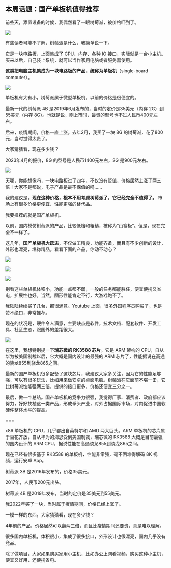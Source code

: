 ## 本周话题：国产单板机值得推荐

前些天，添置设备的时候，我偶然看了一眼树莓派，被价格吓到了。

![](https://cdn.beekka.com/blogimg/asset/202304/bg2023041907.webp)

有些读者可能不了解，树莓派是什么，我简单说一下。

它是一块电路板，上面集成了 CPU、内存、各种 IO 接口，实际就是一台小主机。买来以后，自己装上系统，就可以当作家用电脑或者服务器使用。

**这类把电脑主机集成为一块电路板的产品，统称为单板机**（single-board computer）。

![](https://cdn.beekka.com/blogimg/asset/202304/bg2023041909.webp)

单板机有大有小，树莓派属于微型单板机，以前的价格是很便宜的。

最新一代的树莓派 4B 是2019年6月发布的，当时的定价是35美元（内存 2G）到55美元（内存 8G）。也就是说，刚上市时，最贵的型号也不过人民币400元左右。

后来，疫情期间，价格一直上涨。去年2月，我买了一块 8G 的树莓派，花了800元，当时觉得太贵了。

大家猜猜看，现在多少钱？

2023年4月的报价，8G 的型号是人民币1400元左右，2G 是900元左右。

![](https://cdn.beekka.com/blogimg/asset/202304/bg2023041910.webp)

天哪，你能想像吗，一块电路板过了四年，不仅没有贬值，价格居然上涨了两三倍！大家不是都说，电子产品是最不保值的吗……

我的建议是，**现在这种价格，根本不用考虑树莓派了，它已经完全不值得了。** 市场上有很多价格更便宜、性能更强的替代品。

我要推荐的就是国产单板机。

以前，国内模仿树莓派的产品，比较低档和粗糙，被称为“山寨板”。但是，现在完全不一样了。

这几年，**国产单板机大跃进**，不仅做工精良，功能齐备，而且有不少创新的设计，外形也漂亮，堪称精品。看看下面的产品，你动不动心？

![](https://cdn.beekka.com/blogimg/asset/202304/bg2023041913.webp)

![](https://cdn.beekka.com/blogimg/asset/202304/bg2023041912.webp)

![](https://cdn.beekka.com/blogimg/asset/202304/bg2023041911.webp)

别看这些单板机体积小，功能一点都不弱，一般的任务都能胜任，便宜便携又省电，扩展性也好。当然，图形性能肯定不行，大游戏跑不了。

我陆陆续续买了几台，都很满意。Youtube 上面，很多外国程序员购买了，也是赞不绝口，非常推荐。

现在的状况是，硬件令人满意，主要缺点是软件，技术文档、配套软件、开发工具、社区生态，跟国外的差距很大。

![](https://cdn.beekka.com/blogimg/asset/202304/bg2023041914.webp)

在这里，我想特别提一下**瑞芯微的 RK3588 芯片**。它是 ARM 架构的 CPU，自从华为被美国制裁以后，它大概是国内设计的最强的 ARM 芯片了，性能据说在高通的骁龙855到骁龙865之间。

最新的国产单板机很多配备了这块芯片，我建议大家多关注，因为它的性能足够强，可以有很多玩法，比如用来做安卓的桌面电脑。树莓派在它面前不堪一击，它比树莓派性能强两三倍，提供的接口更多，价格还便宜三分之一。

最后，做一个总结。国产单板机的竞争力很强，我觉得厂家、消费者、政府都应该努力，好好扶植这一类产品，形成拳头产业，对外占据国际市场，对内促进中国软硬件整体水平的提高。

===

x86 单板机的 CPU，几乎都出自英特尔和 AMD 两大巨头。ARM 单板机的芯片属于百花齐放，自从华为的海思受到美国制裁，瑞芯微的 RK3588 大概是目前最强的国内设计的 ARM CPU，据说性能在高通骁龙855到骁龙865之间。

现在已经有很多基于 RK3588 的单板机，性能非常强，毫不困难得解码 8K 视频，运行安卓 App。

树莓派 3B 是2016年发布的，价格35美元。

2017年，人民币200元出头。

树莓派 4B 是2019年发布，当时的定价是35美元到55美元。

我2022年买了一块，当时属于疫情期间，价格已经上涨了。

一模一样的东西，大家猜猜看，现在多少钱？

4年前的产品，价格居然可以翻两三倍，而且比疫情期间还要贵，真是难以理解。

很多国内单板机，体积很小，集成了很多接口，外形设计也很漂亮，国内几乎没有竞品。



除了做项目，大家如果购买家用小主机，比如办公上网看视频，购买这种小主机，便宜又好用，还便携省电。